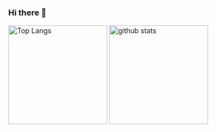 ### Hi there 👋
<p align="left">
  <img alt="Top Langs" height="200px" src="https://github-readme-stats.vercel.app/api/top-langs/?username=sou004002&layout=compact" />
  <img alt="github stats" height="200px" src="https://github-readme-stats.vercel.app/api?username=sou004002&show_icons=true" />
</p>
